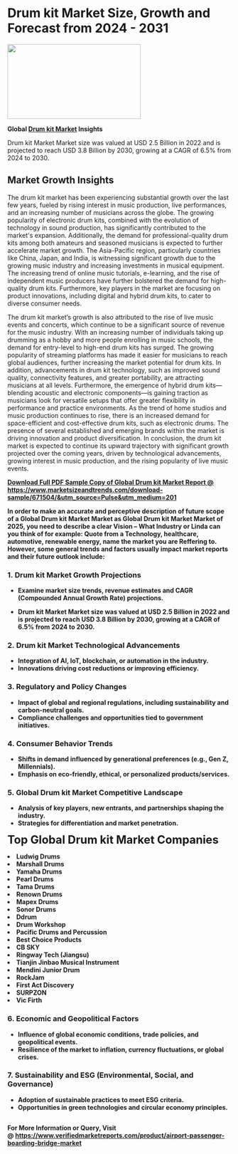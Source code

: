 <H1>Drum kit Market Size, Growth and Forecast from 2024 - 2031</H1><img class="aligncenter size-medium wp-image-584254" src="https://thirdeyenews.in/wp-content/uploads/2024/09/Global-Market-Research-300x168.jpeg" alt="" width="300" height="168" /><p><strong>Global&nbsp;<a href="https://www.marketsizeandtrends.com/download-sample/671504/&amp;utm_source=Pulse&amp;utm_medium=201">Drum kit Market</a> Insights</strong></p><p>Drum kit Market Market size was valued at USD 2.5 Billion in 2022 and is projected to reach USD 3.8 Billion by 2030, growing at a CAGR of 6.5% from 2024 to 2030.</p><p><h2>Market Growth Insights</h2> <p>The drum kit market has been experiencing substantial growth over the last few years, fueled by rising interest in music production, live performances, and an increasing number of musicians across the globe. The growing popularity of electronic drum kits, combined with the evolution of technology in sound production, has significantly contributed to the market's expansion. Additionally, the demand for professional-quality drum kits among both amateurs and seasoned musicians is expected to further accelerate market growth. The Asia-Pacific region, particularly countries like China, Japan, and India, is witnessing significant growth due to the growing music industry and increasing investments in musical equipment. The increasing trend of online music tutorials, e-learning, and the rise of independent music producers have further bolstered the demand for high-quality drum kits. Furthermore, key players in the market are focusing on product innovations, including digital and hybrid drum kits, to cater to diverse consumer needs.</p> <p><strong><a href="#"></a></strong></p> <p>The drum kit market’s growth is also attributed to the rise of live music events and concerts, which continue to be a significant source of revenue for the music industry. With an increasing number of individuals taking up drumming as a hobby and more people enrolling in music schools, the demand for entry-level to high-end drum kits has surged. The growing popularity of streaming platforms has made it easier for musicians to reach global audiences, further increasing the market potential for drum kits. In addition, advancements in drum kit technology, such as improved sound quality, connectivity features, and greater portability, are attracting musicians at all levels. Furthermore, the emergence of hybrid drum kits—blending acoustic and electronic components—is gaining traction as musicians look for versatile setups that offer greater flexibility in performance and practice environments. As the trend of home studios and music production continues to rise, there is an increased demand for space-efficient and cost-effective drum kits, such as electronic drums. The presence of several established and emerging brands within the market is driving innovation and product diversification. In conclusion, the drum kit market is expected to continue its upward trajectory with significant growth projected over the coming years, driven by technological advancements, growing interest in music production, and the rising popularity of live music events.</p> <p><strong><a href="#"></p><p><span class=""><strong>Download Full PDF Sample Copy of Global Drum kit Market Report</strong> @ <a href="https://www.marketsizeandtrends.com/download-sample/671504/&amp;utm_source=Pulse&amp;utm_medium=201" target="_blank">https://www.marketsizeandtrends.com/download-sample/671504/&amp;utm_source=Pulse&amp;utm_medium=201</a></span></p><p>In order to make an accurate and perceptive description of future scope of a Global&nbsp;Drum kit Market Market as Global&nbsp;Drum kit Market Market of 2025, you need to describe a clear Vision &ndash; What Industry or Linda can you think of for example: Quote from a Technology, healthcare, automotive, renewable energy, name the market you are Reffering to. However, some general trends and factors usually impact market reports and their future outlook include:</p><h3>1.&nbsp;<strong>Drum kit Market Growth Projections</strong></h3><ul><li>Examine market size trends, revenue estimates and CAGR (Compounded Annual Growth Rate) projections.</li><li><p>Drum kit Market Market size was valued at USD 2.5 Billion in 2022 and is projected to reach USD 3.8 Billion by 2030, growing at a CAGR of 6.5% from 2024 to 2030.</p></li></ul><h3>2.&nbsp;<strong>Drum kit Market Technological Advancements</strong></h3><ul><li>Integration of AI, IoT, blockchain, or automation in the industry.</li><li>Innovations driving cost reductions or improving efficiency.</li></ul><h3>3.&nbsp;<strong>Regulatory and Policy Changes</strong></h3><ul><li>Impact of global and regional regulations, including sustainability and carbon-neutral goals.</li><li>Compliance challenges and opportunities tied to government initiatives.</li></ul><h3>4.&nbsp;<strong>Consumer Behavior Trends</strong></h3><ul><li>Shifts in demand influenced by generational preferences (e.g., Gen Z, Millennials).</li><li>Emphasis on eco-friendly, ethical, or personalized products/services.</li></ul><h3>5.&nbsp;<strong>Global Drum kit Market Competitive Landscape</strong></h3><ul><li>Analysis of key players, new entrants, and partnerships shaping the industry.</li><li>Strategies for differentiation and market penetration.</li></ul><p data-pm-slice="1 1 []"><span style="color: inherit; font-family: inherit; font-size: 25px;">Top Global Drum kit Market Companies</span></p><div class="" data-test-id=""><p><li>Ludwig Drums</li><li> Marshall Drums</li><li> Yamaha Drums</li><li> Pearl Drums</li><li> Tama Drums</li><li> Renown Drums</li><li> Mapex Drums</li><li> Sonor Drums</li><li> Ddrum</li><li> Drum Workshop</li><li> Pacific Drums and Percussion</li><li> Best Choice Products</li><li> CB SKY</li><li> Ringway Tech (Jiangsu)</li><li> Tianjin Jinbao Musical Instrument</li><li> Mendini Junior Drum</li><li> RockJam</li><li> First Act Discovery</li><li> SURPZON</li><li> Vic Firth</li></p></div><h3>6.&nbsp;<strong>Economic and Geopolitical Factors</strong></h3><ul><li>Influence of global economic conditions, trade policies, and geopolitical events.</li><li>Resilience of the market to inflation, currency fluctuations, or global crises.</li></ul><h3>7.&nbsp;<strong>Sustainability and ESG (Environmental, Social, and Governance)</strong></h3><ul><li>Adoption of sustainable practices to meet ESG criteria.</li><li>Opportunities in green technologies and circular economy principles.</li></ul><h2><strong style="font-size: 14px;">For More Information or Query, Visit @&nbsp;</strong><a style="background-color: #ffffff; font-size: 14px;" href="https://www.marketsizeandtrends.com/report/drum-kit-market/" target="_blank">https://www.verifiedmarketreports.com/product/airport-passenger-boarding-bridge-market</a></h2>
